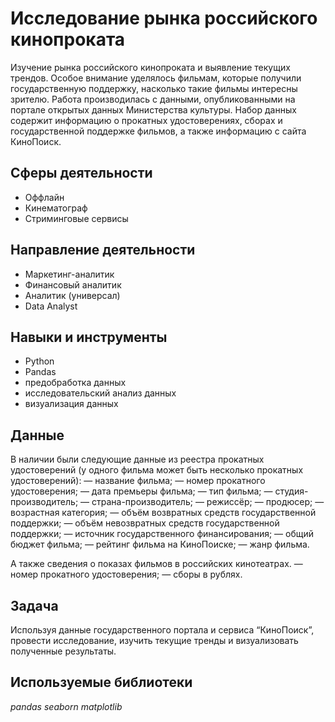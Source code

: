 # Исследование рынка российского кинопроката

Изучение рынка российского кинопроката и выявление текущих трендов. Особое внимание уделялось фильмам, которые получили государственную поддержку, насколько такие фильмы интересны зрителю. Работа производилась с данными, опубликованными на портале открытых данных Министерства культуры. Набор данных содержит информацию о прокатных удостоверениях, сборах и государственной поддержке фильмов, а также информацию с сайта КиноПоиск.

## Сферы деятельности

- Оффлайн
- Кинематограф
- Стриминговые сервисы

## Направление деятельности

- Маркетинг-аналитик
- Финансовый аналитик
- Аналитик (универсал)
- Data Analyst

## Навыки и инструменты

- Python
- Pandas
- предобработка данных
- исследовательский анализ данных
- визуализация данных

## Данные

В наличии были следующие данные из реестра прокатных удостоверений (у одного фильма может быть несколько прокатных удостоверений):
— название фильма;
— номер прокатного удостоверения;
— дата премьеры фильма;
— тип фильма;
— студия-производитель;
— страна-производитель;
— режиссёр;
— продюсер;
— возрастная категория;
— объём возвратных средств государственной поддержки;
— объём невозвратных средств государственной поддержки;
— источник государственного финансирования;
— общий бюджет фильма;
— рейтинг фильма на КиноПоиске;
— жанр фильма.

А также сведения  о показах фильмов в российских кинотеатрах.
— номер прокатного удостоверения;
— сборы в рублях.

## Задача

Используя данные государственного портала и сервиса “КиноПоиск”, провести исследование, изучить текущие тренды и визуализовать полученные результаты.  

## Используемые библиотеки
*pandas*
*seaborn*
*matplotlib*
